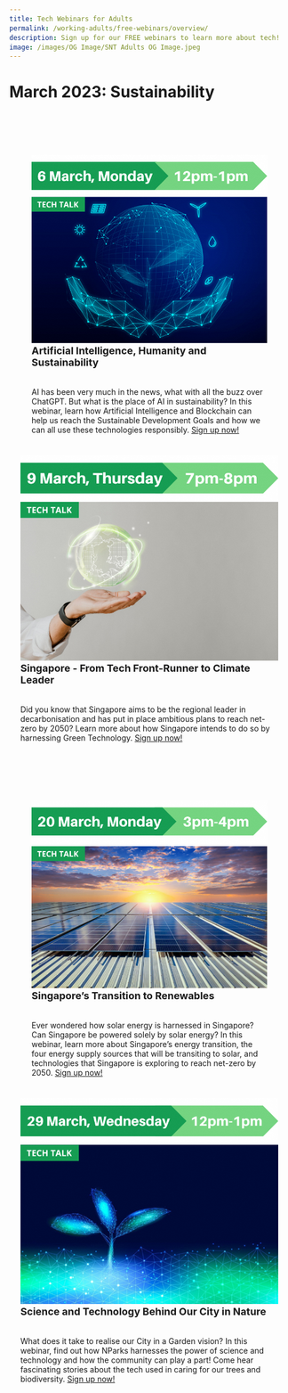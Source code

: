 ```yaml
---
title: Tech Webinars for Adults
permalink: /working-adults/free-webinars/overview/
description: Sign up for our FREE webinars to learn more about tech!
image: /images/OG Image/SNT Adults OG Image.jpeg
---
```

# March 2023: Sustainability
<br>
<div class="row" style="padding: 20px 0px 10px 0px;">
<div class="col" style="padding: 20px 20px 0px 20px;">
<div class="col" style="padding: 20px 20px 0px 20px;"><img src="/images/Mar%202023/WA_6%20Mar%202023.png"><br>
<div class="header" style="font-size:18px"><b>Artificial Intelligence, Humanity and Sustainability</b></div><br><br>AI has been very much in the news, what with all the buzz over ChatGPT. But what is the place of AI in sustainability? In this webinar, learn how Artificial Intelligence and Blockchain can help us reach the Sustainable Development Goals and how we can all use these technologies responsibly. <a href="https://go.gov.sg/wa-ai-sustainability-mar23" target="_blank">Sign up now!</a>
</div>
<br>

</div>
<div class="col" style="padding: 20px 20px 0px 20px;"><img src="/images/Mar%202023/WA_9%20Mar%202023.png"><br>
<div class="header" style="font-size:18px"><b>Singapore - From Tech Front-Runner to Climate Leader</b></div><br><br>Did you know that Singapore aims to be the regional leader in decarbonisation and has put in place ambitious plans to reach net-zero by 2050? Learn more about how Singapore intends to do so by harnessing Green Technology. <a href="https://go.gov.sg/wa-greentech-mar23" target="_blank">Sign up now!</a>
</div>
<br></div>

<br>
<div class="row" style="padding: 20px 0px 10px 0px;">
<div class="col" style="padding: 20px 20px 0px 20px;">
<div class="col" style="padding: 20px 20px 0px 20px;"><img src="/images/Mar%202023/WA_20%20Mar%202023.png"><br>
<div class="header" style="font-size:18px"><b>Singapore’s Transition to Renewables</b></div><br><br>Ever wondered how solar energy is harnessed in Singapore? Can Singapore be powered solely by solar energy? In this webinar, learn more about Singapore’s energy transition, the four energy supply sources that will be transiting to solar, and technologies that Singapore is exploring to reach net-zero by 2050. <a href="https://go.gov.sg/wa-sgsolarenergy-mar23" target="_blank">Sign up now!</a>
</div>
<br>

</div>
<div class="col" style="padding: 20px 20px 0px 20px;"><img src="/images/Mar%202023/WA_29%20Mar%202023.png"><br>
<div class="header" style="font-size:18px"><b>Science and Technology Behind Our City in Nature</b></div><br><br>What does it take to realise our City in a Garden vision? In this webinar, find out how NParks harnesses the power of science and technology and how the community can play a part! Come hear fascinating stories about the tech used in caring for our trees and biodiversity. <a href="https://go.gov.sg/nparks-sustech" target="_blank">Sign up now!</a>
</div>
<br>
<br>
		
<div class="row" style="padding: 20px 0px 10px 0px;">
